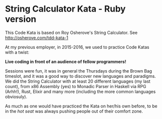 # String Calculator Kata - Ruby version
This Code Kata is based on Roy Osherove's String Calculator. See http://osherove.com/tdd-kata-1

At my previous employer, in 2015-2016,  we used to practice Code Katas with a twist:

**Live coding in front of an audience of fellow programmers!**

Sessions were fun, it was in general the Thursdays during the Brown Bag timeslot, and it was a good way to discover new languages and paradigms. We did the String Calculator with at least 20 different languages (my last count), from x86 Assembly (yes) to Monadic Parser in Haskell via RPG (Arhh!), Rust, Elixir and many more (including the more common languages obviosuly). 

As much as one would have practiced the Kata on her/his own before, to be in the *hot seat* was always pushing people out of their comfort zone.
